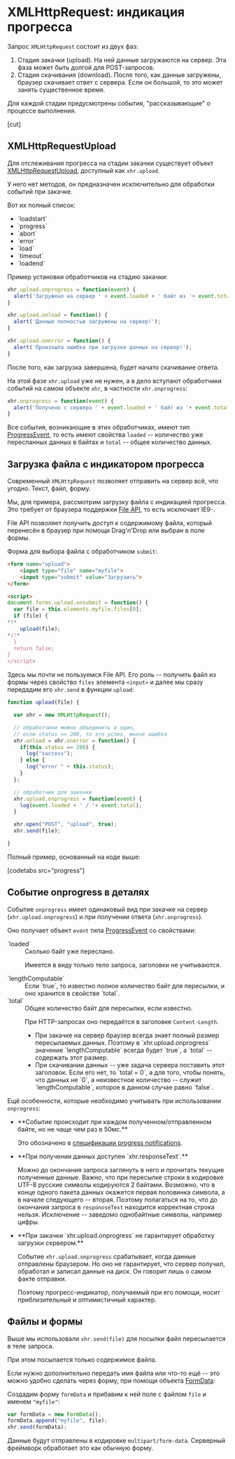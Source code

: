 # XMLHttpRequest: индикация прогресса

Запрос `XMLHttpRequest` состоит из двух фаз:
<ol>
<li>Стадия закачки (upload). На ней данные загружаются на сервер. Эта фаза может быть долгой для POST-запросов.</li>
<li>Стадия скачивания (download). После того, как данные загружены, браузер скачивает ответ с сервера. Если он большой, то это может занять существенное время.</li>
</ol>

Для каждой стадии предусмотрены события, "рассказывающие" о процессе выполнения.

[cut]

## XMLHttpRequestUpload

Для отслеживания прогресса на стадии закачки существует объект [XMLHttpRequestUpload](https://xhr.spec.whatwg.org/#xmlhttprequesteventtarget), доступный как `xhr.upload`.

У него нет методов, он предназначен исключительно для обработки событий при закачке.

Вот их полный список:
<ul>
<li>`loadstart`</li>
<li>`progress`</li>
<li>`abort`</li>
<li>`error`</li>
<li>`load`</li>
<li>`timeout`</li>
<li>`loadend`</li>
</ul>

Пример установки обработчиков на стадию закачки:

```js
xhr.upload.onprogress = function(event) {
  alert('Загружено на сервер ' + event.loaded + ' байт из '+ event.total);
}

xhr.upload.onload = function() {
  alert('Данные полностью загружены на сервер!');
}

xhr.upload.onerror = function() {
  alert('Произошла ошибка при загрузке данных на сервер!');
}
```

После того, как загрузка завершена, будет начато скачивание ответа.

На этой фазе `xhr.upload` уже не нужен, а в дело вступают обработчики событий на самом объекте `xhr`, в частности `xhr.onprogress`:

```js
xhr.onprogress = function(event) {
  alert('Получено с сервера ' + event.loaded + ' байт из '+ event.total);
}
```

Все события, возникающие в этих обработчиках, имеют тип [ProgressEvent](https://xhr.spec.whatwg.org/#progressevent), то есть имеют свойства `loaded` -- количество уже пересланных данных в байтах и `total` -- общее количество данных. 

## Загрузка файла с индикатором прогресса

Современный `XMLHttpRequest` позволяет отправить на сервер всё, что угодно. Текст, файл, форму.

Мы, для примера, рассмотрим загрузку файла с индикацией прогресса. Это требует от браузера поддержки [File API](http://www.w3.org/TR/FileAPI/), то есть исключает IE9-.

File API позволяет получить доступ к содержимому файла, который перенесён в браузер при помощи Drag'n'Drop или выбран в поле формы.

Форма для выбора файла с обработчиком `submit`:

```html
<form name="upload">
	<input type="file" name="myfile">
	<input type="submit" value="Загрузить">
</form>

<script>
document.forms.upload.onsubmit = function() {
  var file = this.elements.myfile.files[0];	
  if (file) {
*!*
    upload(file);
*/!*
  }
  return false;
}
</script>
```

Здесь мы почти не пользуемся File API. Его роль -- получить файл из формы через свойство `files` элемента `<input>` и далее мы сразу передадим его `xhr.send` в функции `upload`:

```js
function upload(file) {

  var xhr = new XMLHttpRequest();

  // обработчики можно объединить в один,
  // если status == 200, то это успех, иначе ошибка
  xhr.onload = xhr.onerror = function() {
    if(this.status == 200) {
      log("success");
    } else {
      log("error " + this.status);
    }
  };

  // обработчик для закачки
  xhr.upload.onprogress = function(event) {
    log(event.loaded + ' / '+ event.total);
  }

  xhr.open("POST", "upload", true); 
  xhr.send(file);

}
```

Полный пример, основанный на коде выше:

[codetabs src="progress"]

## Событие onprogress в деталях

Событие `onprogress` имеет одинаковый вид при закачке на сервер (`xhr.upload.onprogress`) и при получении ответа (`xhr.onprogress`).

Оно получает объект `event` типа [ProgressEvent](https://xhr.spec.whatwg.org/#progressevent) со свойствами:

<dl>
<dt>`loaded`</dt>
<dd>Сколько байт уже переслано. 

Имеется в виду только тело запроса, заголовки не учитываются.</dd>
<dt>`lengthComputable`</dt>
<dd>Если `true`, то известно полное количество байт для пересылки, и оно хранится в свойстве `total`.</dd>
<dt>`total`</dt>
<dd>Общее количество байт для пересылки, если известно.

При HTTP-запросах оно передаётся в заголовке `Content-Length`. 
<ul>
<li>При закачке на сервер браузер всегда знает полный размер пересылаемых данных. Поэтому в `xhr.upload.onprogress` значение `lengthComputable` всегда будет `true`, а `total` -- содержать этот размер.</li>
<li>При скачивании данных -- уже задача сервера поставить этот заголовок. Если его нет, то `total = 0`, а для того, чтобы понять, что данных не `0`, а неизвестное количество -- служит `lengthComputable`, которое в данном случае равно `false`.</li>
</ul>
</dd>
</dl>

Ещё особенности, которые необходимо учитывать при использовании `onprogress`:

<ul>
<li>**Событие происходит при каждом полученном/отправленном байте, но не чаще чем раз в 50мс.**

Это обозначено в [спецификации progress notifications](http://www.w3.org/TR/XMLHttpRequest/#make-progress-notifications).
</li>
<li>**При получении данных доступен `xhr.responseText`.**

Можно до окончания запроса заглянуть в него и прочитать текущие полученные данные. Важно, что при пересылке строки в кодировке UTF-8 русские символы кодируются 2 байтами. Возможно, что в конце одного пакета данных окажется первая половинка символа, а в начале следующего -- вторая. Поэтому полагаться на то, что до окончания запроса в `responoseText` находится корректная строка нельзя. Исключение -- заведомо однобайтные символы, например цифры.</li>
<li>**При закачки `xhr.upload.onprogress` не гарантирует обработку загрузки сервером.**

Событие `xhr.upload.onprogress` срабатывает, когда данные отправлены браузером. Но оно не гарантирует, что сервер получил, обработал и записал данные на диск. Он говорит лишь о самом факте отправки.

Поэтому прогресс-индикатор, получаемый при его помощи, носит приблизительный и оптимистичный характер.</li>
</ul>


## Файлы и формы

Выше мы использовали `xhr.send(file)` для посылки файл пересылается в теле запроса.

При этом посылается только содержимое файла.

Если нужно дополнительно передать имя файла или что-то ещё -- это можно удобно сделать через форму, при помощи объекта [FormData](https://developer.mozilla.org/en-US/docs/DOM/XMLHttpRequest/FormData/Using_FormData_Objects):

Создадим форму `formData` и прибавим к ней поле с файлом `file` и именем `"myfile"`:

```js
var formData = new FormData();
formData.append("myfile", file);
xhr.send(formData);
```

Данные будут отправлены в кодировке `multipart/form-data`. Серверный фреймворк обработает это как обычную форму. 


